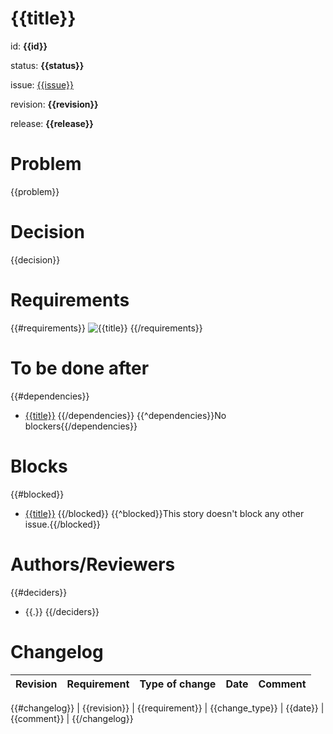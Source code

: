 # {{title}}
id: **{{id}}**

status: **{{status}}**

issue: [{{issue}}](https://tracker.yandex.ru/{{issue}})

revision: **{{revision}}**

release: **{{release}}**


# Problem
{{problem}}

# Decision 
{{decision}}

# Requirements
{{#requirements}}
![{{title}}]({{link}})
{{/requirements}}


# To be done after
{{#dependencies}}
* [{{title}}]({{link}})
{{/dependencies}}
{{^dependencies}}No blockers{{/dependencies}}

# Blocks
{{#blocked}}
* [{{title}}]({{link}})
{{/blocked}}
{{^blocked}}This story doesn't block any other issue.{{/blocked}}
 
# Authors/Reviewers
{{#deciders}}
* {{.}}
{{/deciders}}
 
# Changelog
| Revision | Requirement | Type of change | Date | Comment |
|----------|:------------| -----------|------|----|
{{#changelog}}
| {{revision}} | {{requirement}} | {{change_type}} | {{date}} | {{comment}} |
{{/changelog}}
